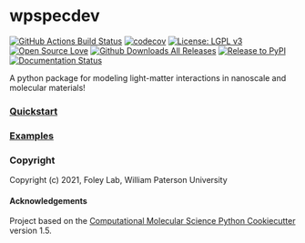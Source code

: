wpspecdev
==============================
[//]: # (Badges)
[![GitHub Actions Build Status](https://github.com/FoleyLab/wpspecdev/workflows/CI/badge.svg)](https://github.com/FoleyLab/wpspecdev/actions?query=workflow%3ACI)
[![codecov](https://codecov.io/gh/FoleyLab/wpspecdev/branch/main/graph/badge.svg)](https://codecov.io/gh/FoleyLab/wpspecdev/branch/main)
[![License: LGPL v3](https://img.shields.io/badge/License-LGPL%20v3-blue.svg)](https://www.gnu.org/licenses/lgpl-3.0)
[![Open Source Love](https://firstcontributions.github.io/open-source-badges/badges/open-source-v1/open-source.svg)](https://github.com/firstcontributions/open-source-badges)
[![Github Downloads All Releases](https://img.shields.io/github/downloads/FoleyLab/wpspecdev/total)](https://github.com/FoleyLab/wpspecdev/releases)
[![Release to PyPI](https://github.com/FoleyLab/wpspecdev/actions/workflows/release.yml/badge.svg?branch=main)](https://github.com/FoleyLab/wpspecdev/actions/workflows/release.yml)
[![Documentation Status](https://readthedocs.org/projects/wpspecdev/badge/?version=latest)](https://wpspecdev.readthedocs.io/en/latest/?badge=latest)

A python package for modeling light-matter interactions in nanoscale and molecular materials!


### [Quickstart](https://wpspecdev.readthedocs.io/en/latest/quickstart.html)

### [Examples](https://github.com/FoleyLab/wpspecdev/tree/main/examples)

### Copyright
Copyright (c) 2021, Foley Lab, William Paterson University


#### Acknowledgements
Project based on the
[Computational Molecular Science Python Cookiecutter](https://github.com/molssi/cookiecutter-cms) version 1.5.
